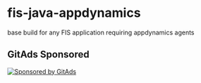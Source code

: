 # fis-java-appdynamics
base build for any FIS application requiring appdynamics agents

## GitAds Sponsored
[![Sponsored by GitAds](https://gitads.dev/v1/ad-serve?source=arnabnandy7/fis-java-appdynamics@github)](https://gitads.dev/v1/ad-track?source=arnabnandy7/fis-java-appdynamics@github)

